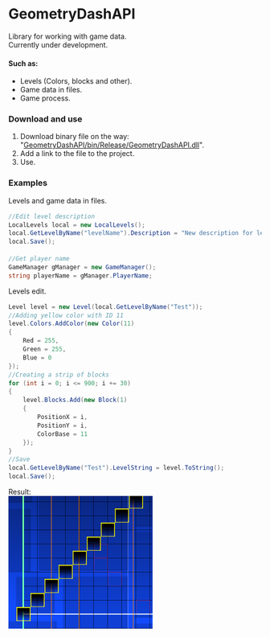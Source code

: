 # GeometryDashAPI
Library for working with game data.<br>
Currently under development.
#### Such as:
- Levels (Colors, blocks and other).
- Game data in files.
- Game process.

### Download and use
1. Download binary file on the way: "[GeometryDashAPI/bin/Release/GeometryDashAPI.dll](https://github.com/Folleach/GeometryDashAPI/tree/master/GeometryDashAPI/bin/Release)".
2. Add a link to the file to the project.
3. Use.

### Examples
Levels and game data in files.
```cs
//Edit level description
LocalLevels local = new LocalLevels();
local.GetLevelByName("levelName").Description = "New description for level levelName";
local.Save();

//Get player name
GameManager gManager = new GameManager();
string playerName = gManager.PlayerName;
```
Levels edit.
```cs
Level level = new Level(local.GetLevelByName("Test"));
//Adding yellow color with ID 11
level.Colors.AddColor(new Color(11)
{
    Red = 255,
    Green = 255,
    Blue = 0
});
//Creating a strip of blocks
for (int i = 0; i <= 900; i += 30)
{
    level.Blocks.Add(new Block(1)
    {
        PositionX = i,
        PositionY = i,
        ColorBase = 11
    });
}
//Save
local.GetLevelByName("Test").LevelString = level.ToString();
local.Save();
```
Result:<br>
![Result](https://raw.githubusercontent.com/Folleach/GeometryDashAPI/master/Images/LevelResultInReadme.png)
